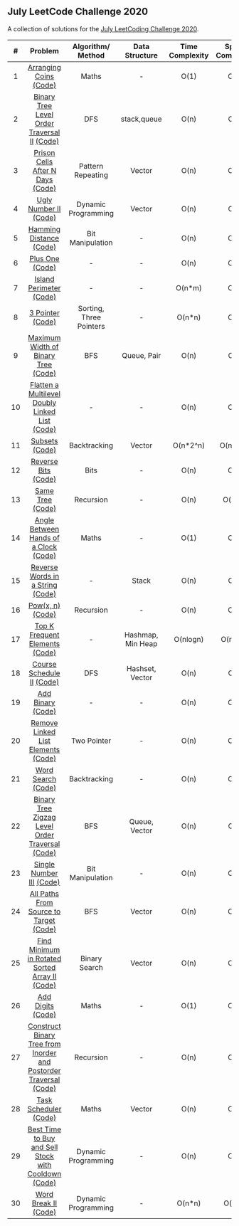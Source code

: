 ## July LeetCode Challenge 2020

A collection of solutions for the [July LeetCoding Challenge 2020](https://leetcode.com/explore/challenge/card/july-leetcoding-challenge/).

| # | Problem | Algorithm/ Method | Data Structure | Time Complexity | Space Complexity |  Difficulty |
|:-:|:-:|:-:|:-:|:-:|:-:|:-:|
| 1 | [Arranging Coins](https://leetcode.com/explore/challenge/card/july-leetcoding-challenge/544/week-1-july-1st-july-7th/3377/)  [(Code)](https://github.com/dikshagoyal26/LeetCode-Solutions/blob/master/june-leetcode-challenge/day1_arranging_coins.cpp)| Maths | - | O(1) | O(1) | Easy |
| 2 | [Binary Tree Level Order Traversal II](https://leetcode.com/explore/challenge/card/july-leetcoding-challenge/544/week-1-july-1st-july-7th/3378/)  [(Code)](https://github.com/dikshagoyal26/LeetCode-Solutions/blob/master/june-leetcode-challenge/day2_binary_tree_level_order_traversal_II.cpp)| DFS | stack,queue | O(n) | O(n) | Easy |
| 3 | [Prison Cells After N Days](https://leetcode.com/explore/challenge/card/july-leetcoding-challenge/544/week-1-july-1st-july-7th/3379/)  [(Code)](https://github.com/dikshagoyal26/LeetCode-Solutions/blob/master/june-leetcode-challenge/day3_prison_cells_after_n_days.cpp)| Pattern Repeating | Vector | O(n) | O(1) | Medium |
| 4 | [Ugly Number II](https://leetcode.com/explore/challenge/card/july-leetcoding-challenge/544/week-1-july-1st-july-7th/3380/)  [(Code)](https://github.com/dikshagoyal26/LeetCode-Solutions/blob/master/june-leetcode-challenge/day4_ugly_number_II.cpp)| Dynamic Programming | Vector | O(n) | O(n) | Medium |
| 5 | [Hamming Distance](https://leetcode.com/explore/challenge/card/july-leetcoding-challenge/544/week-1-july-1st-july-7th/3381/)  [(Code)](https://github.com/dikshagoyal26/LeetCode-Solutions/blob/master/june-leetcode-challenge/day5_hamming_distance.cpp)| Bit Manipulation | - | O(n) | O(1) | Easy |
| 6 | [Plus One](https://leetcode.com/explore/challenge/card/july-leetcoding-challenge/544/week-1-july-1st-july-7th/3382/)  [(Code)](https://github.com/dikshagoyal26/LeetCode-Solutions/blob/master/june-leetcode-challenge/day6_plus_one.cpp)| - | - | O(n) | O(1) | Easy |
| 7 | [Island Perimeter](https://leetcode.com/explore/challenge/card/july-leetcoding-challenge/544/week-1-july-1st-july-7th/3383/)  [(Code)](https://github.com/dikshagoyal26/LeetCode-Solutions/blob/master/june-leetcode-challenge/day7_island_perimeter.cpp)| - | - | O(n*m) | O(1) | Easy |
| 8 | [3 Pointer](https://leetcode.com/explore/challenge/card/july-leetcoding-challenge/545/week-2-july-8th-july-14th/3384/)  [(Code)](https://github.com/dikshagoyal26/LeetCode-Solutions/blob/master/june-leetcode-challenge/day8_3sum.cpp)| Sorting, Three Pointers | - | O(n*n) | O(1) | Medium |
| 9 | [Maximum Width of Binary Tree](https://leetcode.com/explore/challenge/card/july-leetcoding-challenge/545/week-2-july-8th-july-14th/3385/)  [(Code)](https://github.com/dikshagoyal26/LeetCode-Solutions/blob/master/june-leetcode-challenge/day9_maximum_width_of_binary_tree.cpp)| BFS | Queue, Pair | O(n) | O(n) | Medium |
| 10 | [Flatten a Multilevel Doubly Linked List](https://leetcode.com/explore/challenge/card/july-leetcoding-challenge/545/week-2-july-8th-july-14th/3386/)  [(Code)](https://github.com/dikshagoyal26/LeetCode-Solutions/blob/master/june-leetcode-challenge/day10_flatten_multilevel_doubly_linkedlist.cpp)| - | - | O(n) | O(1) | Medium |
| 11 | [Subsets](https://leetcode.com/explore/challenge/card/july-leetcoding-challenge/545/week-2-july-8th-july-14th/3387/)  [(Code)](https://github.com/dikshagoyal26/LeetCode-Solutions/blob/master/june-leetcode-challenge/day11_subsets.cpp)| Backtracking | Vector | O(n*2^n) | O(n*2^n) | Medium |
| 12 | [Reverse Bits](https://leetcode.com/explore/challenge/card/july-leetcoding-challenge/545/week-2-july-8th-july-14th/3388/)  [(Code)](https://github.com/dikshagoyal26/LeetCode-Solutions/blob/master/june-leetcode-challenge/day12_reverse_bits.cpp)| Bits | - | O(n) | O(1) | Easy |
| 13 | [Same Tree](https://leetcode.com/explore/challenge/card/july-leetcoding-challenge/545/week-2-july-8th-july-14th/3389/)  [(Code)](https://github.com/dikshagoyal26/LeetCode-Solutions/blob/master/june-leetcode-challenge/day13_same_tree.cpp)| Recursion | - | O(n) | O(logn) | Easy |
| 14 | [Angle Between Hands of a Clock](https://leetcode.com/explore/challenge/card/july-leetcoding-challenge/545/week-2-july-8th-july-14th/3390/)  [(Code)](https://github.com/dikshagoyal26/LeetCode-Solutions/blob/master/june-leetcode-challenge/day14_angle_between_hands_of_a_clock.cpp)| Maths | - | O(1) | O(1) | Medium |
| 15 | [Reverse Words in a String](https://leetcode.com/explore/challenge/card/july-leetcoding-challenge/546/week-3-july-15th-july-21st/3391/)  [(Code)](https://github.com/dikshagoyal26/LeetCode-Solutions/blob/master/june-leetcode-challenge/day15_reverse_words_in_string.cpp)| - | Stack | O(n) | O(n) | Medium |
| 16 | [Pow(x, n)](https://leetcode.com/explore/challenge/card/july-leetcoding-challenge/546/week-3-july-15th-july-21st/3392/)  [(Code)](https://github.com/dikshagoyal26/LeetCode-Solutions/blob/master/june-leetcode-challenge/day16_pow.cpp)| Recursion | - | O(n) | O(1) | Medium |
| 17 | [Top K Frequent Elements](https://leetcode.com/explore/challenge/card/july-leetcoding-challenge/546/week-3-july-15th-july-21st/3393/)  [(Code)](https://github.com/dikshagoyal26/LeetCode-Solutions/blob/master/june-leetcode-challenge/day17_top_k_frequent_elements.cpp)| - | Hashmap, Min Heap | O(nlogn) | O(nlogn) | Medium |
| 18 | [Course Schedule II](https://leetcode.com/explore/challenge/card/july-leetcoding-challenge/546/week-3-july-15th-july-21st/3394/)  [(Code)](https://github.com/dikshagoyal26/LeetCode-Solutions/blob/master/june-leetcode-challenge/day18_course_schedule_II.cpp)| DFS | Hashset, Vector | O(n) | O(n) | Medium |
| 19 | [Add Binary](https://leetcode.com/explore/challenge/card/july-leetcoding-challenge/546/week-3-july-15th-july-21st/3395/)  [(Code)](https://github.com/dikshagoyal26/LeetCode-Solutions/blob/master/june-leetcode-challenge/day19_add_binary.cpp)| - | - | O(n) | O(1) | Easy |
| 20 | [Remove Linked List Elements](https://leetcode.com/explore/challenge/card/july-leetcoding-challenge/546/week-3-july-15th-july-21st/3396/)  [(Code)](https://github.com/dikshagoyal26/LeetCode-Solutions/blob/master/june-leetcode-challenge/day20_remove_linked_list_elements.cpp)| Two Pointer | - | O(n) | O(1) | Easy |
| 21 | [Word Search](https://leetcode.com/explore/challenge/card/july-leetcoding-challenge/546/week-3-july-15th-july-21st/3397/)  [(Code)](https://github.com/dikshagoyal26/LeetCode-Solutions/blob/master/june-leetcode-challenge/day21_word_search.cpp)| Backtracking | - | O(n) | O(1) | Medium |
| 22 | [Binary Tree Zigzag Level Order Traversal](https://leetcode.com/explore/challenge/card/july-leetcoding-challenge/547/week-4-july-22nd-july-28th/3398/)  [(Code)](https://github.com/dikshagoyal26/LeetCode-Solutions/blob/master/june-leetcode-challenge/day22_binary_tree_zig_zag_order_traversal.cpp)| BFS | Queue, Vector | O(n) | O(n) | Medium |
| 23 | [Single Number III](https://leetcode.com/explore/challenge/card/july-leetcoding-challenge/547/week-4-july-22nd-july-28th/3399/)  [(Code)](https://github.com/dikshagoyal26/LeetCode-Solutions/blob/master/june-leetcode-challenge/day23-single_number_III.cpp)| Bit Manipulation | - | O(n) | O(1) | Medium |
| 24 | [All Paths From Source to Target](https://leetcode.com/explore/challenge/card/july-leetcoding-challenge/547/week-4-july-22nd-july-28th/3400/)  [(Code)](https://github.com/dikshagoyal26/LeetCode-Solutions/blob/master/june-leetcode-challenge/day24_all_paths_from_source_to_target.cpp)| BFS | Vector | O(n) | O(1) | Medium |
| 25 | [Find Minimum in Rotated Sorted Array II](https://leetcode.com/explore/challenge/card/july-leetcoding-challenge/547/week-4-july-22nd-july-28th/3401/)  [(Code)](https://github.com/dikshagoyal26/LeetCode-Solutions/blob/master/june-leetcode-challenge/day25_find_minimum_in_rotated_sorted_array_II.cpp)| Binary Search | Vector | O(n) | O(1) | Hard |
| 26 | [Add Digits](https://leetcode.com/explore/challenge/card/july-leetcoding-challenge/547/week-4-july-22nd-july-28th/3402/)  [(Code)](https://github.com/dikshagoyal26/LeetCode-Solutions/blob/master/june-leetcode-challenge/day26_add_digits.cpp)| Maths | - | O(1) | O(1) | Easy |
| 27 | [Construct Binary Tree from Inorder and Postorder Traversal](https://leetcode.com/explore/challenge/card/july-leetcoding-challenge/547/week-4-july-22nd-july-28th/3403/)  [(Code)](https://github.com/dikshagoyal26/LeetCode-Solutions/blob/master/june-leetcode-challenge/day27_construct_binary_tree.cpp)| Recursion | - | O(n) | O(1) | Medium |
| 28 | [Task Scheduler](https://leetcode.com/explore/challenge/card/july-leetcoding-challenge/547/week-4-july-22nd-july-28th/3404/)  [(Code)](https://github.com/dikshagoyal26/LeetCode-Solutions/blob/master/june-leetcode-challenge/day28_task_scheduler.cpp)| Maths | Vector | O(n) | O(1) | Medium |
| 29 | [Best Time to Buy and Sell Stock with Cooldown](https://leetcode.com/explore/challenge/card/july-leetcoding-challenge/548/week-5-july-29th-july-31st/3405/)  [(Code)](https://github.com/dikshagoyal26/LeetCode-Solutions/blob/master/june-leetcode-challenge/day29_.best_time_to_buy_and_sell_stock.cpp)| Dynamic Programming | - | O(n) | O(1) | Medium |
| 30 | [Word Break II](https://leetcode.com/explore/challenge/card/july-leetcoding-challenge/548/week-5-july-29th-july-31st/3406/)  [(Code)](https://github.com/dikshagoyal26/LeetCode-Solutions/blob/master/june-leetcode-challenge/day30_word_break_II.cpp)| Dynamic Programming | - | O(n*n) | O(n*n) | Hard |